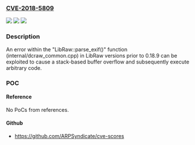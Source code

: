 ### [CVE-2018-5809](https://cve.mitre.org/cgi-bin/cvename.cgi?name=CVE-2018-5809)
![](https://img.shields.io/static/v1?label=Product&message=LibRaw&color=blue)
![](https://img.shields.io/static/v1?label=Version&message=Prior%20to%200.18.9%20&color=brightgreen)
![](https://img.shields.io/static/v1?label=Vulnerability&message=Arbitrary%20code%20execution%20through%20stack-based%20buffer%20overflow&color=brightgreen)

### Description

An error within the "LibRaw::parse_exif()" function (internal/dcraw_common.cpp) in LibRaw versions prior to 0.18.9 can be exploited to cause a stack-based buffer overflow and subsequently execute arbitrary code.

### POC

#### Reference
No PoCs from references.

#### Github
- https://github.com/ARPSyndicate/cve-scores

